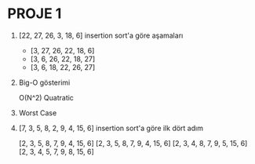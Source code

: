 # PROJE 1

1. [22, 27, 26, 3, 18, 6] insertion sort'a göre aşamaları

    - [3, 27, 26, 22, 18, 6]
    - [3, 6, 26, 22, 18, 27]
    - [3, 6, 18, 22, 26, 27]

2. Big-O gösterimi

    O(N^2) Quatratic 

3. Worst Case

4. [7, 3, 5, 8, 2, 9, 4, 15, 6] insertion sort'a göre ilk dört adım

    [2, 3, 5, 8, 7, 9, 4, 15, 6]
    [2, 3, 5, 8, 7, 9, 4, 15, 6]
    [2, 3, 4, 8, 7, 9, 5, 15, 6]
    [2, 3, 4, 5, 7, 9, 8, 15, 6]

